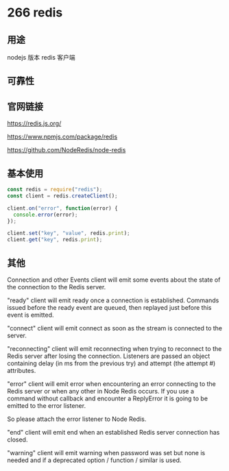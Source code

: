 # 266 redis

## 用途

nodejs 版本 redis 客户端

## 可靠性

## 官网链接

https://redis.js.org/

https://www.npmjs.com/package/redis

https://github.com/NodeRedis/node-redis

## 基本使用

```js
const redis = require("redis");
const client = redis.createClient();

client.on("error", function(error) {
  console.error(error);
});

client.set("key", "value", redis.print);
client.get("key", redis.print);
```

## 其他

Connection and other Events
client will emit some events about the state of the connection to the Redis server.

"ready"
client will emit ready once a connection is established. Commands issued before the ready event are queued, then replayed just before this event is emitted.

"connect"
client will emit connect as soon as the stream is connected to the server.

"reconnecting"
client will emit reconnecting when trying to reconnect to the Redis server after losing the connection. Listeners are passed an object containing delay (in ms from the previous try) and attempt (the attempt #) attributes.

"error"
client will emit error when encountering an error connecting to the Redis server or when any other in Node Redis occurs. If you use a command without callback and encounter a ReplyError it is going to be emitted to the error listener.

So please attach the error listener to Node Redis.

"end"
client will emit end when an established Redis server connection has closed.

"warning"
client will emit warning when password was set but none is needed and if a deprecated option / function / similar is used.
